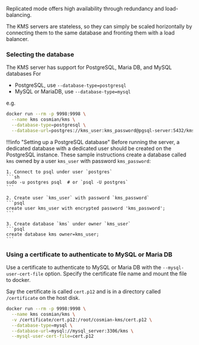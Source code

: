 
Replicated mode offers high availability through redundancy and load-balancing.

The KMS servers are stateless, so they can simply be scaled horizontally by connecting them to the same database and fronting them with a load balancer.

### Selecting the database

The KMS server has support for PostgreSQL, Maria DB, and MySQL databases
For

- PostgreSQL, use `--database-type=postgresql`
- MySQL or MariaDB, use `--database-type=mysql`

e.g.

```sh
docker run --rm -p 9998:9998 \
  --name kms cosmian/kms \
  --database-type=postgresql \
  --database-url=postgres://kms_user:kms_password@pgsql-server:5432/kms

```

!!!info "Setting up a PostgreSQL database"
    Before running the server, a dedicated database with a dedicated user should be created on the PostgreSQL instance. These sample instructions create a database called `kms` owned by a user `kms_user` with password `kms_password`:

    1. Connect to psql under user `postgres`
    ```sh
    sudo -u postgres psql  # or `psql -U postgres`
    ```

    2. Create user `kms_user` with password `kms_password`
    ```psql
    create user kms_user with encrypted password 'kms_password';
    ```

    3. Create database `kms` under owner `kms_user`
    ```psql
    create database kms owner=kms_user;
    ```

### Using a certificate to authenticate to MySQL or Maria DB

Use a certificate to authenticate to MySQL or Maria DB with the `--mysql-user-cert-file` option. Specify the certificate file name and mount the file to docker.

Say the certificate is called `cert.p12` and is in a directory called `/certificate` on the host disk.

```sh
docker run --rm -p 9998:9998 \
  --name kms cosmian/kms \
  -v /certificate/cert.p12:/root/cosmian-kms/cert.p12 \
  --database-type=mysql \
  --database-url=mysql://mysql_server:3306/kms \
  --mysql-user-cert-file=cert.p12
```
